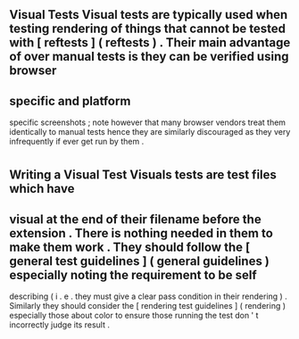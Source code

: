 #
Visual
Tests
Visual
tests
are
typically
used
when
testing
rendering
of
things
that
cannot
be
tested
with
[
reftests
]
(
reftests
)
.
Their
main
advantage
of
over
manual
tests
is
they
can
be
verified
using
browser
-
specific
and
platform
-
specific
screenshots
;
note
however
that
many
browser
vendors
treat
them
identically
to
manual
tests
hence
they
are
similarly
discouraged
as
they
very
infrequently
if
ever
get
run
by
them
.
#
#
Writing
a
Visual
Test
Visuals
tests
are
test
files
which
have
-
visual
at
the
end
of
their
filename
before
the
extension
.
There
is
nothing
needed
in
them
to
make
them
work
.
They
should
follow
the
[
general
test
guidelines
]
(
general
guidelines
)
especially
noting
the
requirement
to
be
self
-
describing
(
i
.
e
.
they
must
give
a
clear
pass
condition
in
their
rendering
)
.
Similarly
they
should
consider
the
[
rendering
test
guidelines
]
(
rendering
)
especially
those
about
color
to
ensure
those
running
the
test
don
'
t
incorrectly
judge
its
result
.
